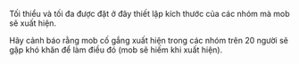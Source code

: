 Tối thiểu và tối đa được đặt ở đây thiết lập kích thước của các nhóm mà mob sẽ xuất hiện.

Hãy cảnh báo rằng mob cố gắng xuất hiện trong các nhóm trên 20 người sẽ gặp khó khăn để làm điều đó (mob sẽ hiếm khi xuất hiện).